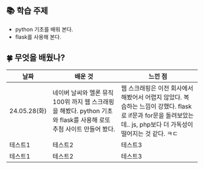## 📚 학습 주제
- python 기초를 배워 본다.
- flask를 사용해 본다.

## 🍀 무엇을 배웠나?

|날짜|배운 것|느낀 점|
|------|---|---|
|24.05.28(화)|네이버 날씨와 멜론 뮤직 100위 까지 웹 스크래핑을 해봤다. python 기초와 flask를 사용해 로또 추첨 사이트 만들어 봤다.|웹 스크래핑은 이전 회사에서 해봤어서 어렵지 않았다. 복습하는 느낌이 강했다. flask로 if문과 for문을 돌려보았는데.. js, php보다 더 가독성이 떨어지는 것 같다. ㅋㄷ|
|테스트1|테스트2|테스트3|
|테스트1|테스트2|테스트3|
